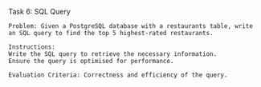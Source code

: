 Task 6: SQL Query
    
    Problem: Given a PostgreSQL database with a restaurants table, write an SQL query to find the top 5 highest-rated restaurants.
    
    Instructions:
    Write the SQL query to retrieve the necessary information.
    Ensure the query is optimised for performance.
    
    Evaluation Criteria: Correctness and efficiency of the query.
